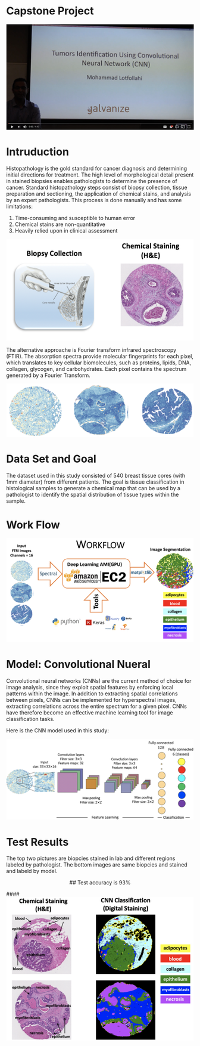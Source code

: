 # Capstone Project

[![Video Presentation](images/youtube.png)](https://www.youtube.com/watch?v=WREKwuyhdFY&feature=youtu.be)

# Intruduction

Histopathology is the gold standard for cancer diagnosis and determining initial directions for treatment. The high level of morphological detail present in stained biopsies enables pathologists to determine the presence of cancer. 
Standard histopathology steps consist of biopsy collection, tissue preparation and sectioning, the application of chemical stains, and analysis by an expert pathologists. This process is done manually and has some limitations: 
1) Time-consuming and susceptible to human error
2) Chemical stains are non-quantitative
3) Heavily relied upon in clinical assessment

![](images/biopcy_collection.png)

The alternative approache is Fourier transform infrared spectroscopy (FTIR). The  absorption spectra provide molecular fingerprints for each pixel, which translates to key cellular biomolecules, such as proteins, lipids, DNA, collagen, glycogen, and carbohydrates. Each pixel contains the spectrum generated by a Fourier Transform.





![](images/FTIR.png)

# Data Set and Goal

The dataset used in this study consisted of 540 breast tissue cores (with 1mm diameter) from different patients.
The goal is tissue classification in histological samples to generate a chemical map that can be used by a pathologist to identify the spatial distribution of tissue types within the sample.

# Work Flow 

![](images/workflow.png)

# Model: Convolutional Nueral 

Convolutional neural networks (CNNs) are the current method of choice for image analysis, since they exploit spatial features by enforcing local patterns within the image. In addition to extracting spatial correlations between pixels, CNNs can be implemented for hyperspectral images, extracting correlations across the entire spectrum for a given pixel. CNNs have therefore become an effective machine learning tool for image classification tasks. 

Here is the CNN model used in this study: 

![](images/CNN.png)

# Test Results 

The top two pictures are biopcies stained in lab and different regions labeled by pathologist. The bottom images are same biopcies and stained and labeld by model.

<center>  ## Test accuracy is 93%   </center>

<p align="center">
  <images/test_results.png />
</p>

####![](images/test_results.png)










